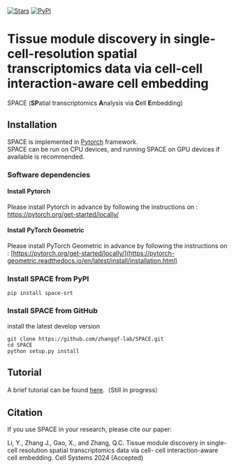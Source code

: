 [![Stars](https://img.shields.io/github/stars/zhangqf-lab/SPACE?logo=GitHub&color=yellow)](https://github.com/zhangqf-lab/SPACE) [![PyPI](https://img.shields.io/pypi/v/space-srt.svg)](https://pypi.org/project/space-srt)

# Tissue module discovery in single-cell-resolution spatial transcriptomics data via cell-cell interaction-aware cell embedding
SPACE (**SP**atial transcriptomics **A**nalysis via **C**ell **E**mbedding)

## Installation  	

SPACE is implemented in [Pytorch](https://pytorch.org/) framework.  
SPACE can be run on CPU devices, and running SPACE on GPU devices if available is recommended.   

### Software dependencies
#### Install Pytorch
Please install Pytorch in advance by following the instructions on : https://pytorch.org/get-started/locally/

#### Install PyTorch Geometric
Please install PyTorch Geometric in advance by following the instructions on : [https://pytorch.org/get-started/locally/](https://pytorch-geometric.readthedocs.io/en/latest/install/installation.html)


### Install SPACE from PyPI

```shell
pip install space-srt
```

### Install SPACE from GitHub

install the latest develop version

```shell
git clone https://github.com/zhangqf-lab/SPACE.git
cd SPACE
python setup.py install
```

## Tutorial
A brief tutorial can be found [here](https://tutorial-space.readthedocs.io/en/latest/).（Still in progress）

## Citation
If you use SPACE in your research, please cite our paper:

Li, Y., Zhang J., Gao, X., and Zhang, Q.C. Tissue module discovery in single-cell resolution spatial transcriptomics data via cell- cell interaction-aware cell embedding. Cell Systems 2024 (Accepted)
